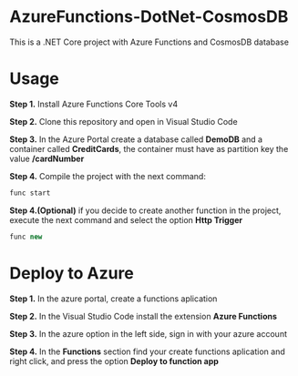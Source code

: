 # AzureFunctions-DotNet-CosmosDB
This is a .NET Core project with Azure Functions and CosmosDB database

# Usage

**Step 1.** Install Azure Functions Core Tools v4

**Step 2.** Clone this repository and open in Visual Studio Code

**Step 3.** In the Azure Portal create a database called **DemoDB** and a container called **CreditCards**, the container must have as partition key the value **/cardNumber** 

**Step 4.** Compile the project with the next command:

```gradle
func start
```

**Step 4.(Optional)** if you decide to create another function in the project, execute the next command and select the option **Http Trigger**

```gradle
func new
```

# Deploy to Azure

**Step 1.** In the azure portal, create a functions aplication

**Step 2.** In the Visual Studio Code install the extension **Azure Functions**

**Step 3.** In the azure option in the left side, sign in with your azure account

**Step 4.** In the **Functions** section find your create functions aplication and right click, and press the option **Deploy to function app**